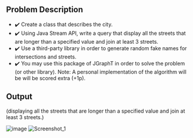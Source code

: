 ## Problem Description

  - ✔️ Create a class that describes the city.
  - ✔️ Using Java Stream API, write a query that display all the streets that are longer than a specified value and join at least 3 streets.
  - ✔️ Use a third-party library in order to generate random fake names for intersections and streets.
  - ✔️ You may use this package of JGraphT in order to solve the problem (or other library). Note: A personal implementation of the algorithm will be will be scored extra (+1p).

## Output

(displaying all the streets that are longer than a specified value and join at least 3 streets.)

![image](https://user-images.githubusercontent.com/61457770/159125705-9a602d28-f020-46b0-9d5c-6a4cf9b1341b.png)
      ![Screenshot_1](https://user-images.githubusercontent.com/61457770/159125795-3b561c44-c47b-4ab0-a5bc-c70508a923f3.png)

